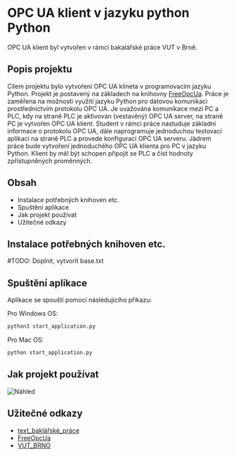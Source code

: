 # OPC UA klient v jazyku python Python

OPC UA klient byl vytvořen v rámci bakalářské práce VUT v Brně.

## Popis projektu

Cílem projektu bylo vytvoření OPC UA klineta v programovacím jazyku Python. Projekt je postavený na základech na knihovny [FreeOpcUa](https://github.com/FreeOpcUa).
Práce je zaměřena na možnosti využití jazyku Python pro datovou komunikaci prostřednictvím protokolu OPC UA. Je uvažována komunikace mezi PC a PLC, kdy na straně PLC je aktivován (vestavěný) OPC UA server, na straně PC je vytvořen OPC UA klient. Student v rámci práce nastuduje základní informace o protokolu OPC UA, dále naprogramuje jednoduchou testovací aplikaci na straně PLC a provede konfiguraci OPC UA serveru. Jádrem práce bude vytvoření jednoduchého OPC UA klienta pro PC v jazyku Python. Klient by měl být schopen připojit se PLC a číst hodnoty zpřístupněných proměnných.

## Obsah

* Instalace potřebných knihoven etc.
* Spuštění aplikace
* Jak projekt používat
* Užitečné odkazy
## Instalace potřebných knihoven etc.

#TODO: Doplnit, vytvorit base.txt

## Spuštění aplikace

Aplikace se spouští pomocí následujícího příkazu:

Pro Windows OS:

```bash
python3 start_application.py
```

Pro Mac OS:

```bash
python start_application.py
```
## Jak projekt používat

![Náhled]()

## Užitečné odkazy

* [text_baklářské_práce](https://www.vutbr.cz/studenti/zav-prace/detail/139739)
* [FreeOpcUa](https://github.com/FreeOpcUa)
* [VUT_BRNO](https://www.vut.cz/)
